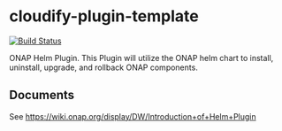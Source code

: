 cloudify-plugin-template
========================

[![Build Status](https://travis-ci.org/cloudify-cosmo/cloudify-plugin-template.svg?branch=master)](https://travis-ci.org/cloudify-cosmo/cloudify-plugin-template)

ONAP Helm Plugin.
This Plugin will utilize the ONAP helm chart to install, uninstall, upgrade, and rollback ONAP components.

## Documents

See https://wiki.onap.org/display/DW/Introduction+of+Helm+Plugin

